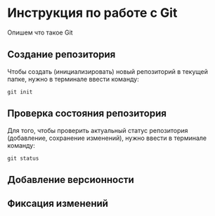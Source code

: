 # Инструкция по работе с Git

Опишем что такое Git

## Создание репозитория

Чтобы создать (инициализировать) новый репозиторий в текущей папке, нужно в терминале ввести команду:

    git init

## Проверка состояния репозитория

Для того, чтобы проверить актуальный статус репозитория (добавление, сохранение изменений), нужно ввести в терминале команду:

    git status

## Добавление версионности

## Фиксация изменений
